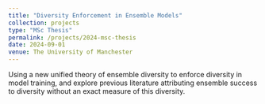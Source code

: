 ```yaml
---
title: "Diversity Enforcement in Ensemble Models"
collection: projects
type: "MSc Thesis"
permalink: /projects/2024-msc-thesis
date: 2024-09-01
venue: The University of Manchester
---
```


Using a new unified theory of ensemble diversity to enforce diversity in model training, and explore previous literature attributing ensemble success to diversity without an exact measure of this diversity.